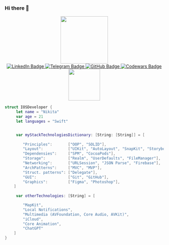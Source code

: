 ### Hi there 👋
<div id="header" align="center">
  <img src="https://media.giphy.com/media/du3J3cXyzhj75IOgvA/giphy.gif" width="150"/>
</div>
<div id="badges" align="center">
  <a href="https://www.linkedin.com/in/mykyta-korniuk">
    <img src="https://img.shields.io/badge/linkedin-%231E77B5.svg?&style=for-the-badge&logo=linkedin&logoColor=white" alt="LinkedIn Badge"/>
  </a>
  <a href="https://t.me/privetyanikita">
    <img src="https://img.shields.io/badge/Telegram-1E90FF?style=for-the-badge&logo=telegram&logoColor=white" alt="Telegram Badge"/>
  </a>
   <a href="https://github.com/Privetyanikita">
    <img src="https://img.shields.io/badge/Github-gray?style=for-the-badge&logo=github&logoColor=white" alt="GitHub Badge"/>
  </a>
    <a href="https://www.codewars.com/users/PrivetyaNikita">
    <img src="https://img.shields.io/badge/Codewars-B1361E?style=for-the-badge&logo=codewars&logoColor=white" alt="Codewars Badge"/>
  </a>
</div>
<div id="header" align="center">
  <img src="https://komarev.com/ghpvc/?username=Privetyanikita&style=flat-square&color=blue" alt="" width="100"/>
</div>

```swift
struct IOSDeveloper {
     let name = "Nikita"
     var age = 21
     let languages = "Swift"


     var myStackTechnologiesDictionary: [String: [String]] = [
        
        "Principles":       ["OOP", "SOLID"],
        "Layout":           ["UIKit", "AutoLayout", "SnapKit", "Storyboard"],
        "Dependensies":     ["SPM", "CocoaPods"],
        "Storage":          ["Realm", "UserDefaults", "FileManager"],
        "Networking":       ["URLSession", "JSON Parse", "Firebase"],
        "ArchPatterns":     ["MVC", "MVP"],
        "Struct. patterns": ["Delegate"],
        "GUI":              ["Git", "GitHub"],
        "Graphics":         ["Figma", "Photoshop"],
    ]
    
     var otherTechnologies: [String] = [

        "MapKit",
        "Local Notifications",
        "Multimedia (AVFoundation, Core Audio, AVKit)",
        "iCloud",
        "Core Animation",
        "ChatGPT"
    ]
}

```
<!--

**Privetyanikita/Privetyanikita** is a ✨ _special_ ✨ repository because its `README.md` (this file) appears on your GitHub profile.

Here are some ideas to get you started:

- 🔭 I’m currently working on ...
- 🌱 I’m currently learning ...
- 👯 I’m looking to collaborate on ...
- 🤔 I’m looking for help with ...
- 💬 Ask me about ...
- 📫 How to reach me: ...
- 😄 Pronouns: ...
- ⚡ Fun fact: ...
-->
